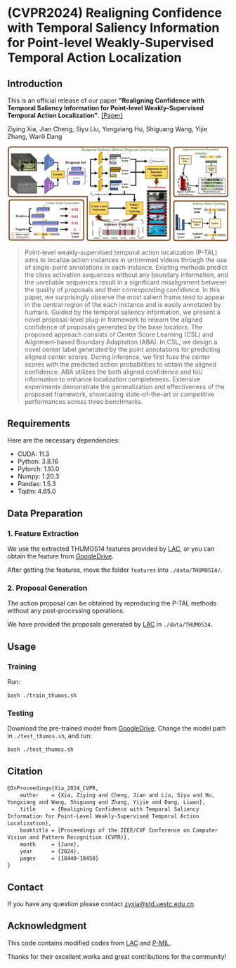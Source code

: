 # (CVPR2024) Realigning Confidence with Temporal Saliency Information for Point-level Weakly-Supervised Temporal Action Localization

## Introduction

This is an official release of our paper **"Realigning Confidence with Temporal Saliency Information for Point-level Weakly-Supervised Temporal Action Localization"**. [[Paper]](https://openaccess.thecvf.com/content/CVPR2024/papers/Xia_Realigning_Confidence_with_Temporal_Saliency_Information_for_Point-Level_Weakly-Supervised_Temporal_CVPR_2024_paper.pdf) 

Ziying Xia, Jian Cheng, Siyu Liu, Yongxiang Hu, Shiguang Wang, Yijie Zhang, Wanli Dang

![framework](./framework.jpg)

> Point-level weakly-supervised temporal action localization  (P-TAL) aims to localize action instances in untrimmed videos through the use of single-point annotations in each instance. Existing methods predict the class activation sequences without any boundary information, and the unreliable sequences result in a significant misalignment between the quality of proposals and their corresponding confidence. In this paper, we surprisingly observe the most salient frame tend to appear in the central region of the each instance and is easily annotated by humans. Guided by the temporal saliency information, we present a novel proposal-level plug-in framework to relearn the aligned confidence of proposals generated by the base locators. The proposed approach consists of Center Score Learning (CSL) and Alignment-based Boundary Adaptation (ABA). In CSL, we design a novel center label generated by the point annotations for predicting aligned center scores. During inference, we first fuse the center scores with the predicted action probabilities to obtain the aligned confidence. ABA utilizes the both aligned confidence and IoU information to enhance localization completeness. Extensive experiments demonstrate the generalization and effectiveness of the proposed framework, showcasing state-of-the-art or competitive performances across three benchmarks.

## Requirements

Here are the necessary dependencies:

- CUDA: 11.3
- Python: 3.8.16
- Pytorch: 1.10.0
- Numpy: 1.20.3
- Pandas: 1.5.3
- Tqdm: 4.65.0

## Data Preparation

### 1. Feature Extraction

We use the extracted THUMOS14 features provided by [LAC](https://github.com/Pilhyeon/Learning-Action-Completeness-from-Points), or you can obtain the feature from [GoogleDrive](https://drive.google.com/file/d/1OhHXnGR3nmZf_W9dWlB1d9gIqkMpoAoX/view?usp=drive_link).

After getting the features, move the folder  `features` into `./data/THUMOS14/`.

### 2. Proposal Generation

The action proposal can be obtained by reproducing the P-TAL methods without any post-processing operations.

We have provided the proposals generated by [LAC](https://github.com/Pilhyeon/Learning-Action-Completeness-from-Points) in `./data/THUMOS14`.

## Usage

### Training

Run:

```
bash ./train_thumos.sh 
```

### Testing

Download the pre-trained model from  [GoogleDrive](https://drive.google.com/file/d/1wE89FsNCMb7UwZ3VN16n0M_QHVnZgo-f/view?usp=drive_link).  Change the model path in  `./test_thumos.sh`, and run:

```
bash ./test_thumos.sh 
```

## Citation

```
@InProceedings{Xia_2024_CVPR,
    author    = {Xia, Ziying and Cheng, Jian and Liu, Siyu and Hu, Yongxiang and Wang, Shiguang and Zhang, Yijie and Dang, Liwan},
    title     = {Realigning Confidence with Temporal Saliency Information for Point-Level Weakly-Supervised Temporal Action Localization},
    booktitle = {Proceedings of the IEEE/CVF Conference on Computer Vision and Pattern Recognition (CVPR)},
    month     = {June},
    year      = {2024},
    pages     = {18440-18450}
}
```

## Contact

If you have any question please contact zyxia@std.uestc.edu.cn

## Acknowledgment

This code contains modified codes from [LAC](https://github.com/Pilhyeon/Learning-Action-Completeness-from-Points) and [P-MIL](https://github.com/RenHuan1999/CVPR2023_P-MIL).

Thanks for their excellent works and great contributions for the community!

